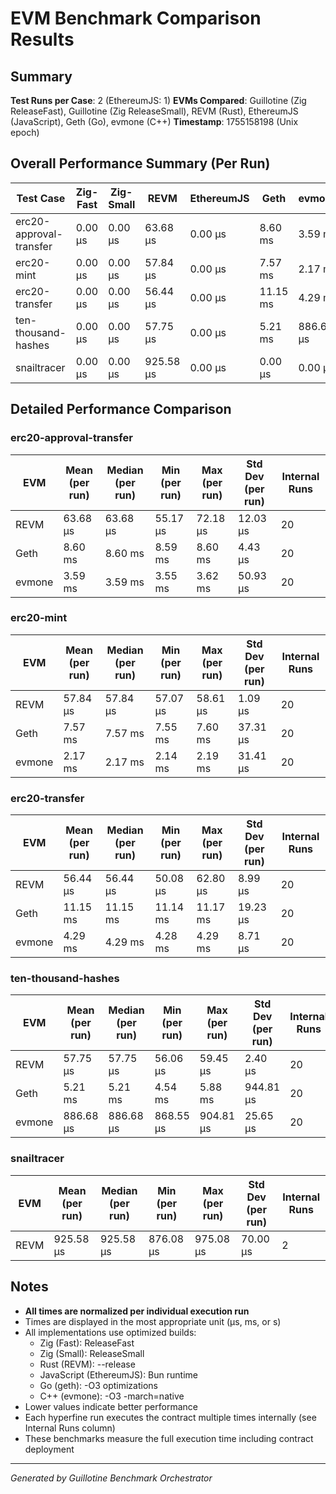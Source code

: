 # EVM Benchmark Comparison Results

## Summary

**Test Runs per Case**: 2 (EthereumJS: 1)
**EVMs Compared**: Guillotine (Zig ReleaseFast), Guillotine (Zig ReleaseSmall), REVM (Rust), EthereumJS (JavaScript), Geth (Go), evmone (C++)
**Timestamp**: 1755158198 (Unix epoch)

## Overall Performance Summary (Per Run)

| Test Case | Zig-Fast | Zig-Small | REVM | EthereumJS | Geth | evmone |
|-----------|----------|-----------|------|------------|------|--------|
| erc20-approval-transfer   | 0.00 μs | 0.00 μs | 63.68 μs | 0.00 μs | 8.60 ms | 3.59 ms |
| erc20-mint                | 0.00 μs | 0.00 μs | 57.84 μs | 0.00 μs | 7.57 ms | 2.17 ms |
| erc20-transfer            | 0.00 μs | 0.00 μs | 56.44 μs | 0.00 μs | 11.15 ms | 4.29 ms |
| ten-thousand-hashes       | 0.00 μs | 0.00 μs | 57.75 μs | 0.00 μs | 5.21 ms | 886.68 μs |
| snailtracer               | 0.00 μs | 0.00 μs | 925.58 μs | 0.00 μs | 0.00 μs | 0.00 μs |

## Detailed Performance Comparison

### erc20-approval-transfer

| EVM | Mean (per run) | Median (per run) | Min (per run) | Max (per run) | Std Dev (per run) | Internal Runs |
|-----|----------------|------------------|---------------|---------------|-------------------|---------------|
| REVM        | 63.68 μs | 63.68 μs | 55.17 μs | 72.18 μs | 12.03 μs |            20 |
| Geth        | 8.60 ms | 8.60 ms | 8.59 ms | 8.60 ms | 4.43 μs |            20 |
| evmone      | 3.59 ms | 3.59 ms | 3.55 ms | 3.62 ms | 50.93 μs |            20 |

### erc20-mint

| EVM | Mean (per run) | Median (per run) | Min (per run) | Max (per run) | Std Dev (per run) | Internal Runs |
|-----|----------------|------------------|---------------|---------------|-------------------|---------------|
| REVM        | 57.84 μs | 57.84 μs | 57.07 μs | 58.61 μs | 1.09 μs |            20 |
| Geth        | 7.57 ms | 7.57 ms | 7.55 ms | 7.60 ms | 37.31 μs |            20 |
| evmone      | 2.17 ms | 2.17 ms | 2.14 ms | 2.19 ms | 31.41 μs |            20 |

### erc20-transfer

| EVM | Mean (per run) | Median (per run) | Min (per run) | Max (per run) | Std Dev (per run) | Internal Runs |
|-----|----------------|------------------|---------------|---------------|-------------------|---------------|
| REVM        | 56.44 μs | 56.44 μs | 50.08 μs | 62.80 μs | 8.99 μs |            20 |
| Geth        | 11.15 ms | 11.15 ms | 11.14 ms | 11.17 ms | 19.23 μs |            20 |
| evmone      | 4.29 ms | 4.29 ms | 4.28 ms | 4.29 ms | 8.71 μs |            20 |

### ten-thousand-hashes

| EVM | Mean (per run) | Median (per run) | Min (per run) | Max (per run) | Std Dev (per run) | Internal Runs |
|-----|----------------|------------------|---------------|---------------|-------------------|---------------|
| REVM        | 57.75 μs | 57.75 μs | 56.06 μs | 59.45 μs | 2.40 μs |            20 |
| Geth        | 5.21 ms | 5.21 ms | 4.54 ms | 5.88 ms | 944.81 μs |            20 |
| evmone      | 886.68 μs | 886.68 μs | 868.55 μs | 904.81 μs | 25.65 μs |            20 |

### snailtracer

| EVM | Mean (per run) | Median (per run) | Min (per run) | Max (per run) | Std Dev (per run) | Internal Runs |
|-----|----------------|------------------|---------------|---------------|-------------------|---------------|
| REVM        | 925.58 μs | 925.58 μs | 876.08 μs | 975.08 μs | 70.00 μs |             2 |


## Notes

- **All times are normalized per individual execution run**
- Times are displayed in the most appropriate unit (μs, ms, or s)
- All implementations use optimized builds:
  - Zig (Fast): ReleaseFast
  - Zig (Small): ReleaseSmall
  - Rust (REVM): --release
  - JavaScript (EthereumJS): Bun runtime
  - Go (geth): -O3 optimizations
  - C++ (evmone): -O3 -march=native
- Lower values indicate better performance
- Each hyperfine run executes the contract multiple times internally (see Internal Runs column)
- These benchmarks measure the full execution time including contract deployment

---

*Generated by Guillotine Benchmark Orchestrator*
